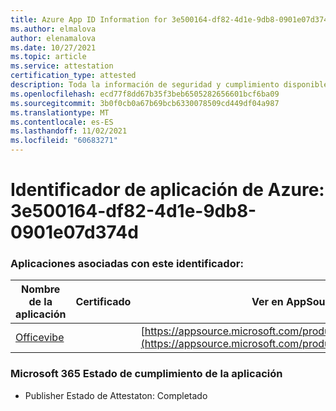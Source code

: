 ```yaml
---
title: Azure App ID Information for 3e500164-df82-4d1e-9db8-0901e07d374d
ms.author: elmalova
author: elenamalova
ms.date: 10/27/2021
ms.topic: article
ms.service: attestation
certification_type: attested
description: Toda la información de seguridad y cumplimiento disponible para 3e500164-df82-4d1e-9db8-0901e07d374d.
ms.openlocfilehash: ecd77f8dd67b35f3beb6505282656601bcf6ba09
ms.sourcegitcommit: 3b0f0cb0a67b69bcb6330078509cd449df04a987
ms.translationtype: MT
ms.contentlocale: es-ES
ms.lasthandoff: 11/02/2021
ms.locfileid: "60683271"
---
```

# <a name="azure-app-id-3e500164-df82-4d1e-9db8-0901e07d374d"></a>Identificador de aplicación de Azure: 3e500164-df82-4d1e-9db8-0901e07d374d


### <a name="apps-associated-with-this-id"></a>Aplicaciones asociadas con este identificador:
| **Nombre de la aplicación** | **Certificado** | **Ver en AppSource** |
|--------------|---------------|-----------------------|
| [Officevibe](https://docs.microsoft.com/microsoft-365-app-certification/forward/WA200002508) |  | [https://appsource.microsoft.com/product/office/WA200002508](https://appsource.microsoft.com/product/office/WA200002508) |

### <a name="microsoft-365-app-compliance-status"></a>Microsoft 365 Estado de cumplimiento de la aplicación
- Publisher Estado de Attestaton: Completado
